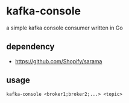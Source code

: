 # kafka-console
a simple kafka console consumer written in Go

## dependency

- https://github.com/Shopify/sarama

## usage

```kafka-console <broker1;broker2;...> <topic>```
